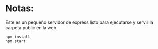 # Notas:

Este es un pequeño servidor de express listo para ejecutarse y servir la carpeta public en la web.


```
npm install
npm start
```
